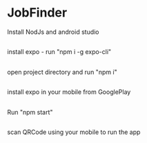 # JobFinder
Install NodJs and android studio
##
install expo - run "npm i -g expo-cli"
##
open project directory and run "npm i"
##
install expo in your mobile from GooglePlay
##
Run "npm start"
##
scan QRCode using your mobile to run the app
